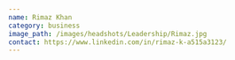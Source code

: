 ```yaml
---
name: Rimaz Khan
category: business
image_path: /images/headshots/Leadership/Rimaz.jpg
contact: https://www.linkedin.com/in/rimaz-k-a515a3123/
---
```

